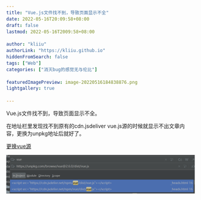 ```yaml
---
title: "Vue.js文件找不到，导致页面显示不全"
date: 2022-05-16T20:09:58+08:00
draft: false
lastmod: 2022-05-16T2009:58+08:00

author: "kliiu"
authorLink: "https://kliiu.github.io"
hiddenFromSearch: false
tags: ["Web"]
categories: ["消灭bug的感觉无与伦比"]

featuredImagePreview: image-20220516184838876.png
lightgallery: true

---
```


Vue.js文件找不到，导致页面显示不全。
<!--more-->

在地址栏里发现找不到原有的cdn.jsdeliver  vue.js源的时候就显示不出文章内容，更换为unpkg地址后就好了。

[更换vue源](https://baike.baidu.com/item/CSS/5457?fr=aladdin)

![image-20220516184838876](image-20220516184838876.png)



